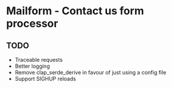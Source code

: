# Mailform - Contact us form processor

## TODO

- Traceable requests
- Better logging
- Remove clap_serde_derive in favour of just using a config file
- Support SIGHUP reloads
